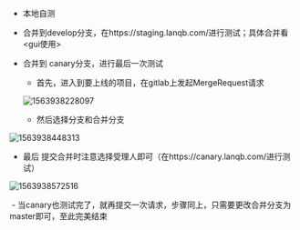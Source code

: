 - 本地自测

- 合并到develop分支，在https://staging.lanqb.com/进行测试；具体合并看<gui使用>

- 合并到 canary分支，进行最后一次测试

  - 首先，进入到要上线的项目，在gitlab上发起MergeRequest请求

  ![1563938228097](C:\Users\Administrator\AppData\Roaming\Typora\typora-user-images\1563938228097.png)

  - 然后选择分支和合并分支

![1563938448313](C:\Users\Administrator\AppData\Roaming\Typora\typora-user-images\1563938448313.png)

  - 最后 提交合并时注意选择受理人即可（在https://canary.lanqb.com/进行测试）

![1563938572516](C:\Users\Administrator\AppData\Roaming\Typora\typora-user-images\1563938572516.png)

​	- 当canary也测试完了，就再提交一次请求，步骤同上，只需要更改合并分支为master即可，至此完美结束